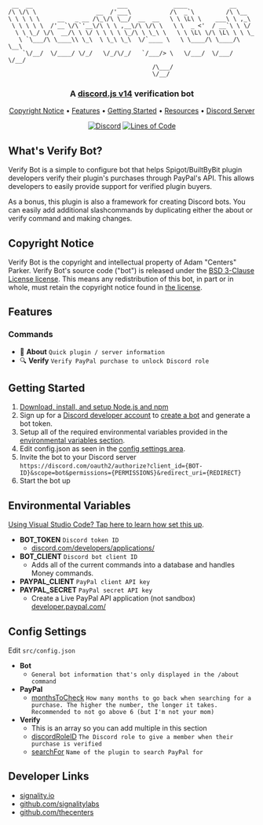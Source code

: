 ```
 __  __                        ___             ____            __      
/\ \/\ \                 __  /'___\           /\  _`\         /\ \__   
\ \ \ \ \     __   _ __ /\_\/\ \__/  __  __   \ \ \L\ \    ___\ \ ,_\  
 \ \ \ \ \  /'__`\/\`'__\/\ \ \ ,__\/\ \/\ \   \ \  _ <'  / __`\ \ \/  
  \ \ \_/ \/\  __/\ \ \/ \ \ \ \ \_/\ \ \_\ \   \ \ \L\ \/\ \L\ \ \ \_ 
   \ `\___/\ \____\\ \_\  \ \_\ \_\  \/`____ \   \ \____/\ \____/\ \__\
    `\/__/  \/____/ \/_/   \/_/\/_/   `/___/> \   \/___/  \/___/  \/__/
                                         /\___/                        
                                         \/__/                         
```

<h3 align=center>A <a href=https://github.com/discordjs/discord.js>discord.js v14</a> verification bot</h3>


<p align="center">
  <a href="#copyright-notice">Copyright Notice</a>
  •
  <a href="#features">Features</a>
  •
  <a href="#getting-started">Getting Started</a>
  •
  <a href="#developer-links">Resources</a>
  •
  <a href="https://discord.gg/EQnbYyYBmG">Discord Server</a>
</p>


<div align=center>

[![Discord](https://img.shields.io/discord/753770820358373487.svg?label=&logo=discord&logoColor=ffffff&color=7389D8&labelColor=6A7EC2)](https://discord.gg/EQnbYyYBmG)
[![Lines of Code](https://sonarcloud.io/api/project_badges/measure?project=signalitylabs_VerifyPurchaseBot&metric=ncloc)](https://sonarcloud.io/dashboard?id=signalitylabs_Baylee-v1)

</div>



  ## What's Verify Bot?

  Verify Bot is a simple to configure bot that helps Spigot/BuiltByBit plugin developers verify their plugin's purchases through PayPal's API. This allows developers to easily provide support for verified plugin buyers.

  As a bonus, this plugin is also a framework for creating Discord bots. You can easily add additional slashcommands by duplicating either the about or verify command and making changes.

  ## Copyright Notice

  Verify Bot is the copyright and intellectual property of Adam "Centers" Parker. Verify Bot's source code ("bot") is released under the [BSD 3-Clause License license](LICENSE). This means any redistribution of this bot, in part or in whole, must retain the copyright notice found in [the license](LICENSE). 
  
  
  ## Features

  ### Commands
  - 📰 **About** `Quick plugin / server information`
  - 🔍 **Verify** `Verify PayPal purchase to unlock Discord role`


  ## Getting Started

  1. [Download, install, and setup Node.js and npm](https://docs.npmjs.com/downloading-and-installing-node-js-and-npm)
  2. Sign up for a [Discord developer account](https://discord.com/developers/applications/) to [create a bot](https://discord.com/developers/docs/intro) and generate a bot token.
  3. Setup all of the required environmental variables provided in the [environmental variables section](#environmental-variables).
  4. Edit config.json as seen in the [config settings area](#config-settings).
  5. Invite the bot to your Discord server
  ```https://discord.com/oauth2/authorize?client_id={BOT-ID}&scope=bot&permissions={PERMISSIONS}&redirect_uri={REDIRECT}```
  6. Start the bot up
  

  ## Environmental Variables
  [Using Visual Studio Code? Tap here to learn how set this up](https://stackoverflow.com/questions/29971572/how-do-i-add-environment-variables-to-launch-json-in-vscode).

  * **BOT_TOKEN** ```Discord token ID```
    - [discord.com/developers/applications/](https://discord.com/developers/applications/)
  * **BOT_CLIENT** ```Discord bot client ID```
    - Adds all of the current commands into a database and handles Money commands.
  * **PAYPAL_CLIENT** ```PayPal client API key```
  * **PAYPAL_SECRET** ```PayPal secret API key```
    - Create a Live PayPal API application (not sandbox) [developer.paypal.com/](https://developer.paypal.com/)


  ## Config Settings
  Edit `src/config.json`

  - **Bot** 
    - `General bot information that's only displayed in the /about command`
  - **PayPal**
    - <u>monthsToCheck</u> `How many months to go back when searching for a purchase. The higher the number, the longer it takes. Recommended to not go above 6 (but I'm not your mom)`
  - **Verify**
    - This is an array so you can add multiple in this section
    - <u>discordRoleID</u> `The Discord role to give a member when their purchase is verified`
    - <u>searchFor</u> `Name of the plugin to search PayPal for`

  
  ## Developer Links

  * [signality.io](https://signality.io/)
  * [github.com/signalitylabs](https://github.com/signalitylabs)
  * [github.com/thecenters](https://github.com/thecenters)

